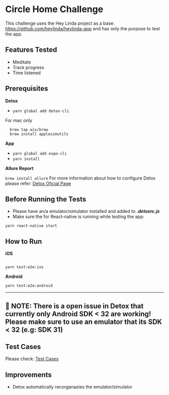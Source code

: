 # Circle Home Challenge

This challenge uses the Hey Linda project as a base: https://github.com/heylinda/heylinda-app and has only the purpose to test the app.

## Features Tested

- Meditate
- Track progress
- Time listened

## Prerequisites

**Detox**

- `yarn global add detox-cli`

For mac only

```
  brew tap wix/brew
  brew install applesimutils
```

**App**

- `yarn global add expo-cli`
- `yarn install`

**Allure Report**

`brew install allure`
For more information about how to configure Detox please refer: [Detox Oficial Page](https://wix.github.io/Detox/docs/introduction/getting-started)

## Before Running the Tests

- Please have an/a emulator/simulator installed and added to **_.detoxrc.js_**
- Make sure the for React-native is running while testing the app:

```
yarn react-native start
```

## How to Run

**iOS**

```

yarn test:e2e:ios

```

**Android**

```
yarn test:e2e:android

```

---

## 📝 **NOTE:** There is a open issue in Detox that currently only Android SDK < 32 are working! Please make sure to use an emulator that its SDK < 32 (e.g: SDK 31)

## Test Cases

Please check: [Test Cases](test-cases/doc.md)

## Improvements

- Detox automatically recorganazies the emulator/simulator
